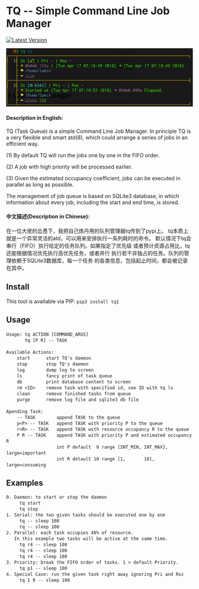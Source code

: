 TQ -- Simple Command Line Job Manager
===

[![Latest Version](https://pypip.in/version/tq1/badge.svg)](https://pypi.python.org/pypi/tq1/)

![tqls1](tqls1.png)

#### Description in English:

TQ (Task Queue) is a simple Command Line Job Manager. In principle TQ is
a very flexible and smart atd(8), which could arrange a series of jobs in
an efficient way.

(1) By default TQ will run the jobs one by one in the FIFO order.

(2) A job with high priority will be processed earlier.

(3) Given the estimated occupancy coefficient, jobs can be executed in
    parallel as long as possible.

The management of job queue is based on SQLite3 database, in which
information about every job, including the start and end time, is stored.

#### 中文描述(Description in Chinese):

在一位大佬的怂恿下，我把自己炼丹用的队列管理器tq传到了pypi上。
tq本质上就是一个异常灵活的atd，可以用来安排执行一系列耗时的命令。
默认情况下tq会串行（FIFO）执行给定的任务队列。如果指定了优先级
或者预计资源占用比，tq还能根据情况优先执行高优先任务，或者并行
执行若干非独占的任务。队列的管理依赖于SQLite3数据库，每一个任务
的各类信息，包括起止时间，都会被记录在其中。

## Install

This tool is available via PIP: `pip3 install tq1`

## Usage

```
Usage: tq ACTION [COMMAND_ARGS]
       tq [P R] -- TASK

Available Actions:
    start      start TQ's daemon
    stop       stop TQ's daemon
    log        dump log to screen
    ls         fancy print of task queue
    db         print database content to screen
    rm <ID>    remove task with specified id, see ID with tq ls
    clean      remove finished tasks from queue
    purge      remove log file and sqlite3 db file

Apending Task:
    -- TASK        append TASK to the queue
    p<P> -- TASK   append TASK with priority P to the queue
    r<R> -- TASK   append TASK with resource occupancy R to the queue
    P R -- TASK    append TASK with priority P and estimated occupancy R
                   int P default  0 range [INT_MIN, INT_MAX], large=important
                   int R detault 10 range [1,       10],      large=consuming
```

## Examples

```
0. Daemon: to start or stop the daemon
     tq start
     tq stop
1. Serial: the two given tasks should be executed one by one
     tq -- sleep 100
     tq -- sleep 100
2. Parallel: each task occupies 40% of resource.
   In this example two tasks will be active at the same time.
     tq r4 -- sleep 100
     tq r4 -- sleep 100
     tq r4 -- sleep 100
3. Priority: break the FIFO order of tasks. 1 > default Priority.
     tq p1 -- sleep 100
4. Special Case: run the given task right away ignoring Pri and Rsc
     tq 1 0 -- sleep 100
```
